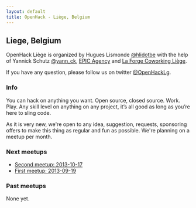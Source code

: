 ```yaml
---
layout: default
title: OpenHack - Liège, Belgium
---
```


## Liege, Belgium

OpenHack Liège is organized by Hugues Lismonde [@hlidotbe](http://twitter.com/hlidotbe) with the help of Yannick Schutz [@yann_ck](http://twitter.com/yann_ck), [EPIC Agency](http://epic.net/) and [La Forge Coworking Liège](http://laforge-coworking.be/).

If you have any question, please follow us on twitter [@OpenHackLg](http://twitter.com/openhacklg).

### Info

You can hack on anything you want. Open source, closed source. Work. Play. Any skill level on anything on any project, it’s all good as long as you’re here to sling code.

As it is very new, we're open to any idea, suggestion, requests, sponsoring offers to make this thing as regular and fun as possible. We're
planning on a meetup per month.


### Next meetups

* [Second meetup: 2013-10-17](http://www.meetup.com/Open-Hack-Liege/events/142502702/)
* [First meetup: 2013-09-19](http://www.meetup.com/Open-Hack-Liege/events/137299452/)

### Past meetups

None yet.
